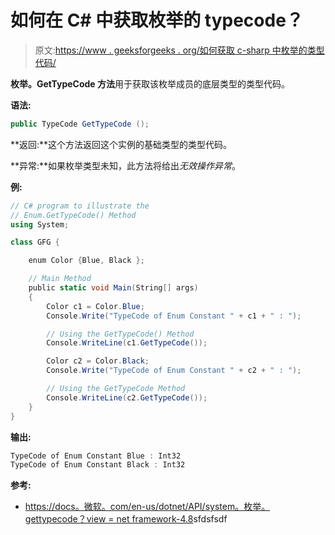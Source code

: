 # 如何在 C# 中获取枚举的 typecode？

> 原文:[https://www . geeksforgeeks . org/如何获取 c-sharp 中枚举的类型代码/](https://www.geeksforgeeks.org/how-to-get-the-typecode-for-enum-in-c-sharp/)

**枚举。GetTypeCode 方法**用于获取该枚举成员的底层类型的类型代码。

**语法:**

```cs
public TypeCode GetTypeCode ();
```

**返回:**这个方法返回这个实例的基础类型的类型代码。

**异常:**如果枚举类型未知，此方法将给出*无效操作异常*。

**例:**

```cs
// C# program to illustrate the
// Enum.GetTypeCode() Method
using System;

class GFG {

    enum Color {Blue, Black };

    // Main Method
    public static void Main(String[] args)
    {
        Color c1 = Color.Blue;
        Console.Write("TypeCode of Enum Constant " + c1 + " : ");

        // Using the GetTypeCode() Method
        Console.WriteLine(c1.GetTypeCode());

        Color c2 = Color.Black;
        Console.Write("TypeCode of Enum Constant " + c2 + " : ");

        // Using the GetTypeCode Method
        Console.WriteLine(c2.GetTypeCode());
    }
}
```

**输出:**

```cs
TypeCode of Enum Constant Blue : Int32
TypeCode of Enum Constant Black : Int32

```

**参考:**

*   [https://docs。微软。com/en-us/dotnet/API/system。枚举。gettypecode？view = net framework-4.8](https://docs.microsoft.com/en-us/dotnet/api/system.enum.gettypecode?view=netframework-4.8)sfdsfsdf